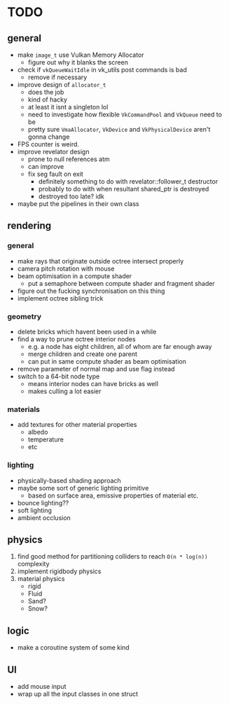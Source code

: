 # TODO

## general

* make `image_t` use Vulkan Memory Allocator 
    * figure out why it blanks the screen
* check if `vkQueueWaitIdle` in vk_utils post commands is bad
    * remove if necessary
* improve design of `allocator_t` 
    * does the job
    * kind of hacky
    * at least it isnt a singleton lol
    * need to investigate how flexible `VkCommandPool` and `VkQueue` need to be
    * pretty sure `VmaAllocator`, `VkDevice` and `VkPhysicalDevice` aren't gonna change
* FPS counter is weird.
* improve revelator design
    * prone to null references atm
    * can improve
    * fix seg fault on exit
        * definitely something to do with revelator<T>::follower_t destructor
        * probably to do with when resultant shared_ptr is destroyed 
        * destroyed too late? idk
* maybe put the pipelines in their own class

## rendering

### general
* make rays that originate outside octree intersect properly
* camera pitch rotation with mouse
* beam optimisation in a compute shader
    * put a semaphore between compute shader and fragment shader
* figure out the fucking synchronisation on this thing
* implement octree sibling trick

### geometry
* delete bricks which havent been used in a while
* find a way to prune octree interior nodes
    * e.g. a node has eight children, all of whom are far enough away
    * merge children and create one parent 
    * can put in same compute shader as beam optimisation 
* remove parameter of normal map and use flag instead 
* switch to a 64-bit node type
    * means interior nodes can have bricks as well
    * makes culling a lot easier

### materials
* add textures for other material properties
    * albedo
    * temperature
    * etc

### lighting
* physically-based shading approach
* maybe some sort of generic lighting primitive
    * based on surface area, emissive properties of material etc.
* bounce lighting??
* soft lighting
* ambient occlusion

## physics
1. find good method for partitioning colliders to reach `O(n * log(n))` complexity
2. implement rigidbody physics
3. material physics
    * rigid
    * Fluid
    * Sand?
    * Snow?

## logic
* make a coroutine system of some kind

## UI
* add mouse input
* wrap up all the input classes in one struct
